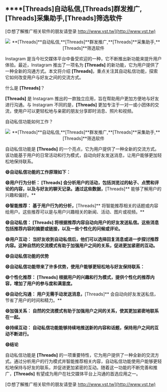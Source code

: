 ## ****[Threads]**自动私信,**[Threads]**群发推广,**[Threads]**采集助手,**[Threads]**筛选软件**

[😍想了解推广相关软件的朋友请登录 http://www.vst.tw](http://www.vst.tw)

 <center><img src="https://vst.tw/MP4/tuiguang/png/3.png" alt="**[Threads]**自动私信,**[Threads]**群发推广,**[Threads]**采集助手,**[Threads]**筛选软件"></center>

Instagram 是当今社交媒体平台中备受欢迎的一种，它不断推出新功能来提升用户体验。最近，Instagram 推出了一项名为 **[Threads]** 的新功能，它为用户提供了一种全新的沟通方式。本文将介绍 **[Threads]**，重点关注其自动私信功能，探索它如何改变用户与好友之间的交流方式。

什么是 **[Threads]**？

**[Threads]** 是 Instagram 推出的一款独立应用，旨在帮助用户更加方便地与好友进行沟通。与 Instagram 不同的是，**[Threads]** 更加专注于一对一或小团体的交流，使用户可以更轻松地与亲密的朋友分享即时消息、照片和视频。

自动私信功能如何工作？

 <center><img src="https://vst.tw/MP4/tuiguang/png/6.png" alt="**[Threads]**自动私信,**[Threads]**群发推广,**[Threads]**采集助手,**[Threads]**筛选软件"></center>

自动私信功能是 **[Threads]** 的一个亮点，它为用户提供了一种全新的交流方式。该功能基于用户的日常活动和行为模式，自动向好友发送消息，让用户能够更加轻松地保持联系。

**😄自动私信功能的工作原理如下：**

**😄用户行为分析： **[Threads]** 会分析用户的活动，包括浏览过的帖子、点赞和评论的内容，以及与好友的聊天记录。通过这些数据，**[Threads]** 能够了解用户的兴趣和偏好。**

**😄智能推荐： 基于用户行为的分析，**[Threads]** 将智能推荐相关的话题或内容给用户。这些推荐可以是与用户兴趣相关的新闻、活动、图片或视频。**

**😄自动私信： **[Threads]** 将根据推荐内容自动向用户的好友发送私信。这些消息包括推荐内容的摘要或链接，以及一些个性化的问候或评论。**

**😄用户互动： 当好友收到自动私信后，他们可以选择回复消息或进一步探讨推荐内容。这种自然的交流模式有助于加强用户之间的关系，促进更加紧密的互动。**

**😄自动私信功能的优势**

**😄自动私信功能带来了许多优势，使用户能够更轻松地与好友保持联系：**

**😄个性化推荐： **[Threads]** 根据用户的兴趣和行为模式，提供个性化的推荐内容，增加了用户的参与度和满意度。**

**😄自动化沟通： 用户无需手动发送消息，**[Threads]** 会自动向好友发送私信，节省了用户的时间和精力。**

**😄加强关系： 自然的交流模式有助于加强用户之间的关系，使其更加紧密地联系在一起。**

**😄持续互动： 自动私信功能能够持续地推送新的内容和话题，保持用户之间的互动不断进行。**

**😄结论**

自动私信功能是 **[Threads]** 的一项重要特性，它为用户提供了一种全新的交流方式。通过分析用户的行为模式并智能推荐相关内容，自动私信功能使用户能够更轻松地保持与好友的联系，并促进更加紧密的互动。随着这一功能的不断完善和推广，**[Threads]** 有望成为用户在社交媒体平台上沟通的首选应用之一。

[😍想了解推广相关软件的朋友请登录 http://www.vst.tw](http://www.vst.tw)



